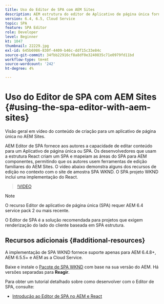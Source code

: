 ```yaml
---
title: Uso do Editor de SPA com AEM Sites
description: AEM estrutura do editor de Aplicativo de página única fornece aos autores a capacidade de editar conteúdo para um Aplicativo de página única ou SPA. Os desenvolvedores que usam as estruturas React criam um SPA e mapeiam as áreas do SPA para AEM componentes, permitindo que os autores usem ferramentas de edição conhecidas do AEM Sites.
version: 6.4, 6.5, Cloud Service
topic: SPA
feature: SPA Editor
role: Developer
level: Beginner
kt: 1047
thumbnail: 22229.jpg
exl-id: 645b6986-830f-4409-b46c-ddf15c33e84c
source-git-commit: 34fbb22916cf8a8df0e3240835c71e0979fd11bd
workflow-type: tm+mt
source-wordcount: '242'
ht-degree: 4%

---
```


# Uso do Editor de SPA com AEM Sites {#using-the-spa-editor-with-aem-sites}

Visão geral em vídeo do conteúdo de criação para um aplicativo de página única no AEM Sites.

AEM Editor de SPA fornece aos autores a capacidade de editar conteúdo para um Aplicativo de página única ou SPA. Os desenvolvedores que usam a estrutura React criam um SPA e mapeiam as áreas do SPA para AEM componentes, permitindo que os autores usem ferramentas de edição familiares do AEM Sites. O vídeo abaixo demonstra alguns dos recursos de edição no contexto com o site de amostra SPA WKND. O SPA projeto WKND inclui uma implementação do React.

>[!VIDEO](https://video.tv.adobe.com/v/22229?quality=12&learn=on)

>[!NOTE]
>
> O recurso Editor de aplicativo de página única (SPA) requer AEM 6.4 service pack 2 ou mais recente.
>
> O Editor de SPA é a solução recomendada para projetos que exigem renderização do lado do cliente baseada em SPA estrutura.

## Recursos adicionais {#additional-resources}

A implementação de SPA WKND fornece suporte apenas para AEM 6.4.8+, AEM 6.5.5+ e AEM as a Cloud Service.

Baixe e instale o [Pacote de SPA WKND](https://github.com/adobe/aem-guides-wknd-spa/releases) com base na sua versão do AEM. Há versões separadas para **Reagir**.

Para obter um tutorial detalhado sobre como desenvolver com o Editor de SPA, consulte:

* [Introdução ao Editor de SPA no AEM e React](https://experienceleague.adobe.com/docs/experience-manager-learn/getting-started-with-aem-headless/spa-editor/react/overview.html)
